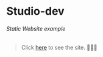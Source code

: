 
# Studio-dev
###### Static Website example
> Click [here](https://smile-and-code.github.io/Studio-dev/) to see the site. :balloon::balloon::balloon:



